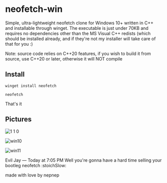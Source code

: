 # neofetch-win #

Simple, ultra-lightweight neofetch clone for Windows 10+ written in C++ and installable through winget. The executable is just under 70KB and requires no dependencies other than the MS Visual C++ redists (which should be installed already, and if they're not my installer will take care of that for you :)

Note: source code relies on C++20 features, if you wish to build it from source, use C++20 or later, otherwise it will NOT compile
## Install ##

`winget install neofetch`

`neofetch`

That's it

## Pictures ##

![1 1 0](https://user-images.githubusercontent.com/119973523/230252627-1642aa57-01a3-4d43-b2bf-2636be55d75d.png)

![win10](https://user-images.githubusercontent.com/119973523/222497683-b473a644-3bb7-43fb-8bbc-ff5bf3a87481.png)

![win11](https://user-images.githubusercontent.com/119973523/224430965-30442685-638f-4096-8579-b97700b419e6.png)

Evil Jay — Today at 7:05 PM
Well you're gonna have a hard time selling your bootleg neofetch :stoichSlow:

made with love by nepnep

